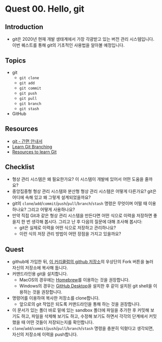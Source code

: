 # Quest 00. Hello, git


## Introduction
* git은 2020년 현재 개발 생태계에서 가장 각광받고 있는 버전 관리 시스템입니다. 이번 퀘스트를 통해 git의 기초적인 사용법을 알아볼 예정입니다.

## Topics
* git
  * `git clone`
  * `git add`
  * `git commit`
  * `git push`
  * `git pull`
  * `git branch`
  * `git stash`
* GitHub

## Resources
* [git - 간편 안내서](https://rogerdudler.github.io/git-guide/index.ko.html)
* [Learn Git Branching](https://learngitbranching.js.org/?locale=ko)
* [Resources to learn Git](https://try.github.io)

## Checklist
* 형상 관리 시스템은 왜 필요한가요? 이 시스템이 개발에 있어서 어떤 도움을 줄까요?
* 중앙집중형 형상 관리 시스템와 분산형 형상 관리 시스템은 어떻게 다른가요? git은 어디에 속해 있고 왜 그렇게 설계되었을까요?
* git의 `clone`/`add`/`commit`/`push`/`pull`/`branch`/`stash` 명령은 무엇이며 어떨 때 이용하나요? 그리고 어떻게 사용하나요?
* 만약 직접 Git과 같은 형상 관리 시스템을 만든다면 어떤 식으로 이력을 저장하면 좋을지 한 번 생각해 봅시다. 그리고 난 후 다음의 질문에 대해 조사해 봅시다:
  * git은 실제로 이력을 어떤 식으로 저장하고 관리하나요?
  * 이런 식의 저장 관리 방법이 어떤 장점을 가지고 있을까요?

## Quest
* github에 가입한 뒤, [이 커리큘럼의 github 저장소](https://github.com/Knowre-Dev/WebDevCurriculum)의 우상단의 Fork 버튼을 눌러 자신의 저장소에 복사해 둡니다.
* 커맨드라인용 git을 설치합니다.
  * MacOS의 경우에는 [Homebrew](https://brew.sh/index_ko)를 이용하는 것을 권장합니다.
  * Windows의 경우는 [GitHub Desktop](https://desktop.github.com/)을 설치한 후 같이 설치된 git shell을 이용하는 것을 권장합니다.
* 명령어를 이용하여 복사한 저장소를 clone합니다.
  * 앞으로의 git 작업은 되도록 커맨드라인을 통해 하는 것을 권장합니다.
* 이 문서가 있는 폴더 바로 밑에 있는 sandbox 폴더에 파일을 추가한 후 커밋해 보기도 하고, 파일을 삭제해 보기도 하고, 수정해 보기도 하면서 각각의 단계에서 커밋했을 때 어떤 것들이 저장되는지를 확인합니다.
* `clone`/`add`/`commit`/`push`/`pull`/`branch`/`stash` 명령을 충분히 익혔다고 생각되면, 자신의 저장소에 이력을 push합니다.
